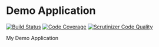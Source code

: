 Demo Application
====

[![Build Status](https://travis-ci.org/klorofil/klorofil.svg?branch=master)](https://travis-ci.org/klorofil/klorofil)
[![Code Coverage](https://scrutinizer-ci.com/g/klorofil/klorofil/badges/coverage.png?b=master)](https://scrutinizer-ci.com/g/klorofil/klorofil/?branch=master)
[![Scrutinizer Code Quality](https://scrutinizer-ci.com/g/klorofil/klorofil/badges/quality-score.png?b=master)](https://scrutinizer-ci.com/g/klorofil/klorofil/?branch=master)

My Demo Application
